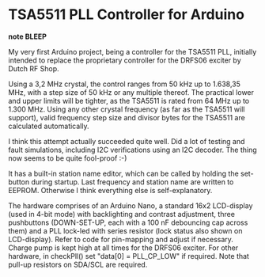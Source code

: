 # TSA5511 PLL Controller for Arduino
**note BLEEP**

My very first Arduino project, being a controller for the TSA5511 PLL, initially intended to replace the proprietary controller for the DRFS06 exciter by Dutch RF Shop.

Using a 3,2 MHz crystal, the control ranges from 50 kHz up to 1.638,35 MHz, with a step size of 50 kHz or any multiple thereof. The practical lower and upper limits will be tighter, as the TSA5511 is rated from 64 MHz up to 1.300 MHz. Using any other crystal frequency (as far as the TSA5511 will support), valid frequency step size and divisor bytes for the TSA5511 are calculated automatically.

I think this attempt actually succeeded quite well. Did a lot of testing and fault simulations, including I2C verifications using an I2C decoder. The thing now seems to be quite fool-proof :-)

It has a built-in station name editor, which can be called by holding the set-button during startup. Last frequency and station name are written to EEPROM. Otherwise I think everything else is self-explanatory.

The hardware comprises of an Arduino Nano, a standard 16x2 LCD-display (used in 4-bit mode) with backlighting and contrast adjustment, three pushbuttons (DOWN-SET-UP, each with a 100 nF debouncing cap across them) and a PLL lock-led with series resistor (lock status also shown on LCD-display). Refer to code for pin-mapping and adjust if necessary. Charge pump is kept high at all times for the DRFS06 exciter. For other hardware, in checkPll() set "data[0] = PLL_CP_LOW" if required. Note that pull-up resistors on SDA/SCL are required.
